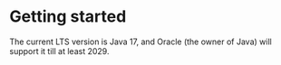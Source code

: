 # Getting started
The current LTS version is Java 17, and Oracle (the owner of Java) will support it till at least 2029.
